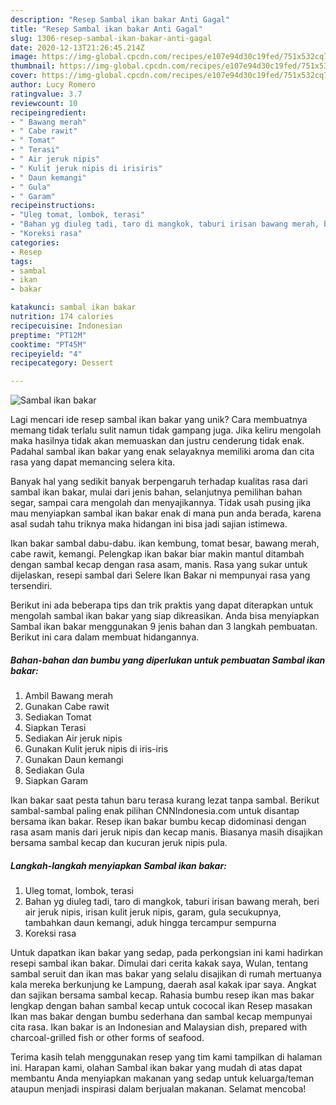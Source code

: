 ```yaml
---
description: "Resep Sambal ikan bakar Anti Gagal"
title: "Resep Sambal ikan bakar Anti Gagal"
slug: 1306-resep-sambal-ikan-bakar-anti-gagal
date: 2020-12-13T21:26:45.214Z
image: https://img-global.cpcdn.com/recipes/e107e94d30c19fed/751x532cq70/sambal-ikan-bakar-foto-resep-utama.jpg
thumbnail: https://img-global.cpcdn.com/recipes/e107e94d30c19fed/751x532cq70/sambal-ikan-bakar-foto-resep-utama.jpg
cover: https://img-global.cpcdn.com/recipes/e107e94d30c19fed/751x532cq70/sambal-ikan-bakar-foto-resep-utama.jpg
author: Lucy Romero
ratingvalue: 3.7
reviewcount: 10
recipeingredient:
- " Bawang merah"
- " Cabe rawit"
- " Tomat"
- " Terasi"
- " Air jeruk nipis"
- " Kulit jeruk nipis di irisiris"
- " Daun kemangi"
- " Gula"
- " Garam"
recipeinstructions:
- "Uleg tomat, lombok, terasi"
- "Bahan yg diuleg tadi, taro di mangkok, taburi irisan bawang merah, beri air jeruk nipis, irisan kulit jeruk nipis, garam, gula secukupnya, tambahkan daun kemangi, aduk hingga tercampur sempurna"
- "Koreksi rasa"
categories:
- Resep
tags:
- sambal
- ikan
- bakar

katakunci: sambal ikan bakar 
nutrition: 174 calories
recipecuisine: Indonesian
preptime: "PT12M"
cooktime: "PT45M"
recipeyield: "4"
recipecategory: Dessert

---
```



![Sambal ikan bakar](https://img-global.cpcdn.com/recipes/e107e94d30c19fed/751x532cq70/sambal-ikan-bakar-foto-resep-utama.jpg)

Lagi mencari ide resep sambal ikan bakar yang unik? Cara membuatnya memang tidak terlalu sulit namun tidak gampang juga. Jika keliru mengolah maka hasilnya tidak akan memuaskan dan justru cenderung tidak enak. Padahal sambal ikan bakar yang enak selayaknya memiliki aroma dan cita rasa yang dapat memancing selera kita.

Banyak hal yang sedikit banyak berpengaruh terhadap kualitas rasa dari sambal ikan bakar, mulai dari jenis bahan, selanjutnya pemilihan bahan segar, sampai cara mengolah dan menyajikannya. Tidak usah pusing jika mau menyiapkan sambal ikan bakar enak di mana pun anda berada, karena asal sudah tahu triknya maka hidangan ini bisa jadi sajian istimewa.

Ikan bakar sambal dabu-dabu. ikan kembung, tomat besar, bawang merah, cabe rawit, kemangi. Pelengkap ikan bakar biar makin mantul ditambah dengan sambal kecap dengan rasa asam, manis. Rasa yang sukar untuk dijelaskan, resepi sambal dari Selere Ikan Bakar ni mempunyai rasa yang tersendiri.


Berikut ini ada beberapa tips dan trik praktis yang dapat diterapkan untuk mengolah sambal ikan bakar yang siap dikreasikan. Anda bisa menyiapkan Sambal ikan bakar menggunakan 9 jenis bahan dan 3 langkah pembuatan. Berikut ini cara dalam membuat hidangannya.

<!--inarticleads1-->

##### Bahan-bahan dan bumbu yang diperlukan untuk pembuatan Sambal ikan bakar:

1. Ambil  Bawang merah
1. Gunakan  Cabe rawit
1. Sediakan  Tomat
1. Siapkan  Terasi
1. Sediakan  Air jeruk nipis
1. Gunakan  Kulit jeruk nipis di iris-iris
1. Gunakan  Daun kemangi
1. Sediakan  Gula
1. Siapkan  Garam


Ikan bakar saat pesta tahun baru terasa kurang lezat tanpa sambal. Berikut sambal-sambal paling enak pilihan CNNIndonesia.com untuk disantap bersama ikan bakar. Resep ikan bakar bumbu kecap didominasi dengan rasa asam manis dari jeruk nipis dan kecap manis. Biasanya masih disajikan bersama sambal kecap dan kucuran jeruk nipis pula. 

<!--inarticleads2-->

##### Langkah-langkah menyiapkan Sambal ikan bakar:

1. Uleg tomat, lombok, terasi
1. Bahan yg diuleg tadi, taro di mangkok, taburi irisan bawang merah, beri air jeruk nipis, irisan kulit jeruk nipis, garam, gula secukupnya, tambahkan daun kemangi, aduk hingga tercampur sempurna
1. Koreksi rasa


Untuk dapatkan ikan bakar yang sedap, pada perkongsian ini kami hadirkan resepi sambal ikan bakar. Dimulai dari cerita kakak saya, Wulan, tentang sambal seruit dan ikan mas bakar yang selalu disajikan di rumah mertuanya kala mereka berkunjung ke Lampung, daerah asal kakak ipar saya. Angkat dan sajikan bersama sambal kecap. Rahasia bumbu resep ikan mas bakar lengkap dengan bahan sambal kecap untuk cococal ikan Resep masakan Ikan mas bakar dengan bumbu sederhana dan sambal kecap mempunyai cita rasa. Ikan bakar is an Indonesian and Malaysian dish, prepared with charcoal-grilled fish or other forms of seafood. 

Terima kasih telah menggunakan resep yang tim kami tampilkan di halaman ini. Harapan kami, olahan Sambal ikan bakar yang mudah di atas dapat membantu Anda menyiapkan makanan yang sedap untuk keluarga/teman ataupun menjadi inspirasi dalam berjualan makanan. Selamat mencoba!
